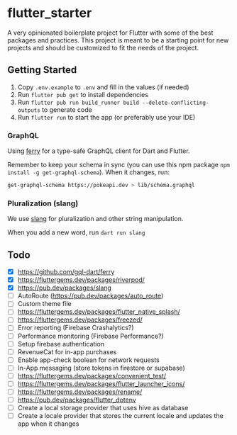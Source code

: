# flutter_starter

A very opinionated boilerplate project for Flutter with some of the best packages and practices. This project is meant to be a starting point for new projects and should be customized to fit the needs of the project.

## Getting Started
1. Copy `.env.example` to `.env` and fill in the values (if needed)
2. Run `flutter pub get` to install dependencies
3. Run `flutter pub run build_runner build --delete-conflicting-outputs` to generate code
4. Run `flutter run` to start the app (or preferably use your IDE)

### GraphQL
Using [ferry](https://ferrygraphql.com/) for a type-safe GraphQL client for Dart and Flutter.

Remember to keep your schema in sync (you can use this npm package `npm install -g get-graphql-schema`). When it changes, run:

```bash
get-graphql-schema https://pokeapi.dev > lib/schema.graphql
```

### Pluralization (slang)
We use [slang](https://pub.dev/packages/slang) for pluralization and other string manipulation.

When you add a new word, run `dart run slang`

## Todo
- [x] https://github.com/gql-dart/ferry
- [x] https://fluttergems.dev/packages/riverpod/
- [x] https://pub.dev/packages/slang
- [ ] AutoRoute (https://pub.dev/packages/auto_route)
- [ ] Custom theme file
- [ ] https://fluttergems.dev/packages/flutter_native_splash/
- [ ] https://fluttergems.dev/packages/freezed/
- [ ] Error reporting (Firebase Crashalytics?)
- [ ] Performance monitoring (Firebase Performance?)
- [ ] Setup firebase authentication
- [ ] RevenueCat for in-app purchases
- [ ] Enable app-check boolean for network requests
- [ ] In-App messaging (store tokens in firestore or supabase)
- [ ] https://fluttergems.dev/packages/convenient_test/
- [ ] https://fluttergems.dev/packages/flutter_launcher_icons/
- [ ] https://fluttergems.dev/packages/rename/
- [ ] https://pub.dev/packages/flutter_dotenv
- [ ] Create a local storage provider that uses hive as database
- [ ] Create a locale provider that stores the current locale and updates the app when it changes
